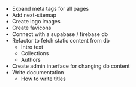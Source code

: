 - Expand meta tags for all pages
- Add next-sitemap
- Create logo images
- Create favicons
- Connect with a supabase / firebase db
- Refactor to fetch static content from db
  - Intro text
  - Collections
  - Authors
- Create admin interface for changing db content
- Write documentation
  - How to write titles
